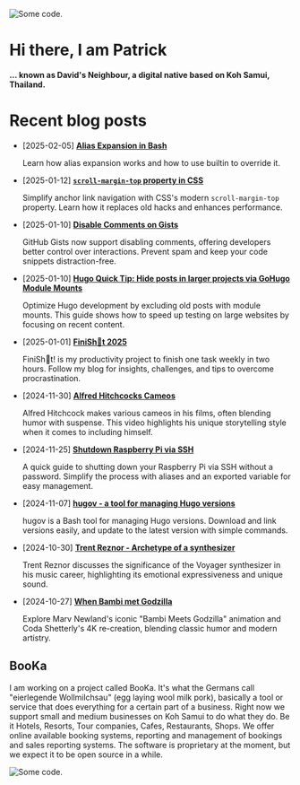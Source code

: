 ![][header1]

# Hi there, I am Patrick

**... known as David's Neighbour, a digital native based on Koh Samui, Thailand.**

# Recent blog posts
<!-- KOLLITSCH:START -->
- [2025-02-05] **[Alias Expansion in Bash](https://kollitsch.dev/blog/2025/alias-expansion-in-bash/)**

  Learn how alias expansion works and how to use builtin to override it.
- [2025-01-12] **[`scroll-margin-top` property in CSS](https://kollitsch.dev/blog/2025/scroll-margin-top-property-in-css/)**

  Simplify anchor link navigation with CSS&#39;s modern `scroll-margin-top` property. Learn how it replaces old hacks and enhances performance.
- [2025-01-10] **[Disable Comments on Gists](https://kollitsch.dev/blog/2025/disable-comments-on-gists/)**

  GitHub Gists now support disabling comments, offering developers better control over interactions. Prevent spam and keep your code snippets distraction-free.
- [2025-01-10] **[Hugo Quick Tip: Hide posts in larger projects via GoHugo Module Mounts](https://kollitsch.dev/blog/2025/hide-posts-in-larger-projects-via-gohugo-module-mounts/)**

  Optimize Hugo development by excluding old posts with module mounts. This guide shows how to speed up testing on large websites by focusing on recent content.
- [2025-01-01] **[FiniSh💩t 2025](https://kollitsch.dev/blog/2025/finishit-2025/)**

  FiniSh💩t! is my productivity project to finish one task weekly in two hours. Follow my blog for insights, challenges, and tips to overcome procrastination.
- [2024-11-30] **[Alfred Hitchcocks Cameos](https://kollitsch.dev/blog/2024/alfred-hitchcocks-cameos/)**

  Alfred Hitchcock makes various cameos in his films, often blending humor with suspense. This video highlights his unique storytelling style when it comes to including himself.
- [2024-11-25] **[Shutdown Raspberry Pi via SSH](https://kollitsch.dev/blog/2024/shutdown-raspberry-pi-via-ssh/)**

  A quick guide to shutting down your Raspberry Pi via SSH without a password. Simplify the process with aliases and an exported variable for easy management.
- [2024-11-07] **[hugov - a tool for managing Hugo versions](https://kollitsch.dev/blog/2024/hugov-managing-multiple-gohugo-versions/)**

  hugov is a Bash tool for managing Hugo versions. Download and link versions easily, and update to the latest version with simple commands.
- [2024-10-30] **[Trent Reznor - Archetype of a synthesizer](https://kollitsch.dev/blog/2024/trent-reznor-archetype-of-a-synthesizer/)**

  Trent Reznor discusses the significance of the Voyager synthesizer in his music career, highlighting its emotional expressiveness and unique sound.
- [2024-10-27] **[When Bambi met Godzilla](https://kollitsch.dev/blog/2024/bambie-meets-godzilla/)**

  Explore Marv Newland&#39;s iconic &quot;Bambi Meets Godzilla&quot; animation and Coda Shetterly&#39;s 4K re-creation, blending classic humor and modern artistry.<!-- KOLLITSCH:END -->

## BooKa

I am working on a project called BooKa. It's what the Germans call "eierlegende Wollmilchsau" (egg laying wool milk pork), basically a tool or service that does everything for a certain part of a business. Right now we support small and medium businesses on Koh Samui to do what they do. Be it Hotels, Resorts, Tour companies, Cafes, Restaurants, Shops. We offer online available booking systems, reporting and management of bookings and sales reporting systems. The software is proprietary at the moment, but we expect it to be open source in a while.

![][header3]

[header1]: https://raw.githubusercontent.com/davidsneighbour/davidsneighbour/master/static/header1.jpg "Some code."
[header3]: https://raw.githubusercontent.com/davidsneighbour/davidsneighbour/master/static/header3.jpg "Some code."

